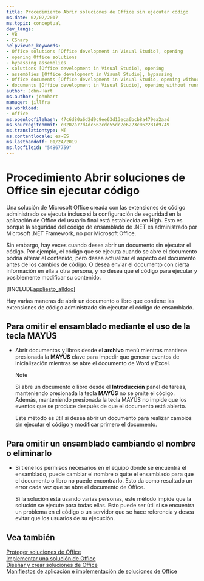 ```yaml
---
title: Procedimiento Abrir soluciones de Office sin ejecutar código
ms.date: 02/02/2017
ms.topic: conceptual
dev_langs:
- VB
- CSharp
helpviewer_keywords:
- Office solutions [Office development in Visual Studio], opening
- opening Office solutions
- bypassing assemblies
- solutions [Office development in Visual Studio], opening
- assemblies [Office development in Visual Studio], bypassing
- Office documents [Office development in Visual Studio, opening without running code
- documents [Office development in Visual Studio], opening without running code
author: John-Hart
ms.author: johnhart
manager: jillfra
ms.workload:
- office
ms.openlocfilehash: 47c6d80a6d2d9c9ee63d13eca6bcb8a479ea2aad
ms.sourcegitcommit: c0202a77d4dc562cdc55dc2e6223c062281d9749
ms.translationtype: MT
ms.contentlocale: es-ES
ms.lasthandoff: 01/24/2019
ms.locfileid: "54867759"
---
```

# <a name="how-to-open-office-solutions-without-running-code"></a>Procedimiento Abrir soluciones de Office sin ejecutar código
  Una solución de Microsoft Office creada con las extensiones de código administrado se ejecuta incluso si la configuración de seguridad en la aplicación de Office del usuario final está establecida en High. Esto es porque la seguridad del código de ensamblado de .NET es administrado por Microsoft .NET Framework, no por Microsoft Office.  
  
 Sin embargo, hay veces cuando desea abrir un documento sin ejecutar el código. Por ejemplo, el código que se ejecuta cuando se abre el documento podría alterar el contenido, pero desea actualizar el aspecto del documento antes de los cambios de código. O desea enviar el documento con cierta información en ella a otra persona, y no desea que el código para ejecutar y posiblemente modificar su contenido.  
  
 [!INCLUDE[appliesto_alldoc](../vsto/includes/appliesto-alldoc-md.md)]  
  
 Hay varias maneras de abrir un documento o libro que contiene las extensiones de código administrado sin ejecutar el código de ensamblado.  
  
## <a name="to-bypass-the-assembly-by-using-the-shift-key"></a>Para omitir el ensamblado mediante el uso de la tecla MAYÚS  
  
-   Abrir documentos y libros desde el **archivo** menú mientras mantiene presionada la **MAYÚS** clave para impedir que generar eventos de inicialización mientras se abre el documento de Word y Excel.  
  
    > [!NOTE]  
    >  Si abre un documento o libro desde el **Introducción** panel de tareas, manteniendo presionada la tecla **MAYÚS** no se omite el código. Además, manteniendo presionada la tecla MAYÚS no impide que los eventos que se produce después de que el documento está abierto.  
  
     Este método es útil si desea abrir un documento para realizar cambios sin ejecutar el código y modificar primero el documento.  
  
## <a name="to-bypass-an-assembly-by-renaming-or-removing-it"></a>Para omitir un ensamblado cambiando el nombre o eliminarlo  
  
-   Si tiene los permisos necesarios en el equipo donde se encuentra el ensamblado, puede cambiar el nombre o quite el ensamblado para que el documento o libro no puede encontrarlo. Esto da como resultado un error cada vez que se abre el documento de Office.  
  
     Si la solución está usando varias personas, este método impide que la solución se ejecute para todas ellas. Esto puede ser útil si se encuentra un problema en el código o un servidor que se hace referencia y desea evitar que los usuarios de su ejecución.  
  
## <a name="see-also"></a>Vea también  
 [Proteger soluciones de Office](../vsto/securing-office-solutions.md)   
 [Implementar una solución de Office](../vsto/deploying-an-office-solution.md)   
 [Diseñar y crear soluciones de Office](../vsto/designing-and-creating-office-solutions.md)   
 [Manifiestos de aplicación e implementación de soluciones de Office](../vsto/application-and-deployment-manifests-in-office-solutions.md)  
